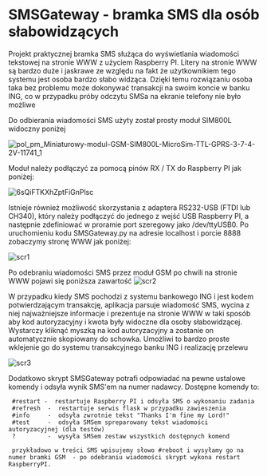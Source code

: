 # SMSGateway - bramka SMS dla osób słabowidzących 
Projekt praktycznej bramka SMS służąca do wyświetlania wiadomości tekstowej na stronie WWW z użyciem Raspberry PI. Litery na stronie WWW są bardzo duże i jaskrawe ze względu na fakt że użytkownikiem tego systemu jest osoba bardzo słabo widząca. Dzięki temu rozwiązaniu osoba taka bez problemu może dokonywać transakcji na swoim koncie w banku ING, co w przypadku próby odczytu SMSa na ekranie telefony nie było możliwe


  Do odbierania wiadomości SMS użyty został prosty moduł SIM800L widoczny poniżej 

![pol_pm_Miniaturowy-modul-GSM-SIM800L-MicroSim-TTL-GPRS-3-7-4-2V-11741_1](https://user-images.githubusercontent.com/17962241/168175874-df096f65-bb62-4700-a094-928223b65f3b.jpg)

  Moduł należy podłączyć za pomocą pinów RX / TX do Raspberry PI jak poniżej:
  
  


![6sQiFTKXhZptFiGnPlsc](https://user-images.githubusercontent.com/17962241/168176563-74a9d0e2-78fa-49c9-9df6-fb2d433c6efc.png)

Istnieje również możliwość skorzystania z adaptera RS232-USB (FTDI lub CH340), który należy podłączyć do jednego z wejść USB Raspberry PI, a następnie zdefiniować w proramie port szeregowy jako /dev/ttyUSB0. Po uruchomieniu kodu SMSGateway.py na adresie localhost i porcie 8888 zobaczymy stronę WWW jak poniżej:

![scr1](https://user-images.githubusercontent.com/17962241/168176842-710fc101-33a2-46a8-9165-85e40a2a2ac1.jpg)

Po odebraniu wiadomości SMS przez moduł GSM po chwili na stronie WWW pojawi się poniższa zawartość
![scr2](https://user-images.githubusercontent.com/17962241/168177478-78d1742b-3e03-415f-8425-260f89e6c052.jpg)

W przypadku kiedy SMS pochodzi z systemu bankowego ING i jest kodem potwierdzającym transakcję, aplikacja parsuje wiadomość SMS, wycina z niej najważniejsze informacje i prezentuje na stronie WWW w taki sposób aby kod autoryzacyjny i kwota były widoczne dla osoby słabowidzącej. Wystarczy kliknąć myszką na kod autoryzacyjny a zostanie on automatycznie skopiowany do schowka. Umożliwi to bardzo proste wklejenie go do systemu transakcyjnego banku ING i realizację przelewu

![scr3](https://user-images.githubusercontent.com/17962241/168178077-479bf655-854d-4a6e-8ec9-75417eccb832.jpg)

Dodatkowo skrypt SMSGateway potrafi odpowiadać na pewne ustalowe komendy i odsyła wynik SMS'em na numer nadawcy. Dostępne komendy to:

     #restart -  restartuje Raspberry PI i odsyła SMS o wykonaniu zadania
     #refresh  -  restartuje serwis flask w przypadku zawieszenia
     #info     -  odsyła zwrotnie tekst "Thanks I'm fine my Lord!"
     #test     -  odsyła SMSem spreparowany tekst wiadomości autoryzacyjnej (dla testów)
     ?         -  wysyła SMSem zestaw wszystkich dostępnych komend
     
     przykładowo w treści SMS wpisujemy słowo #reboot i wysyłamy go na numer bramki GSM  - po odebraniu wiadomości skrypt wykona restart RaspberryPI.
   
   
    
